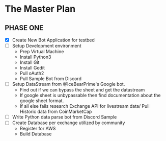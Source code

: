 # The Master Plan
## __PHASE ONE__
- [x] Create New Bot Application for testbed
- [ ] Setup Development environment
   * Prep Virtual Machine
   * Install Python3
   * Install Git
   * Install Gedit
   * Pull oAuth2
   * Pull Sample Bot from Discord
- [ ] Setup DataStream from \@IceBearPrime's Google bot.
   * Find out if we can bypass the sheet and get the datastream
   * If google sheet is unbypassable then find documentation about the google sheet format.
   * If all else fails research Exchange API for livestream data/ Pull Historic data from CoinMarketCap
- [ ] Write Python data parse bot from Discord Sample
- [ ] Create Database per exchange utilized by community
   * Register for AWS
   * Build Database
